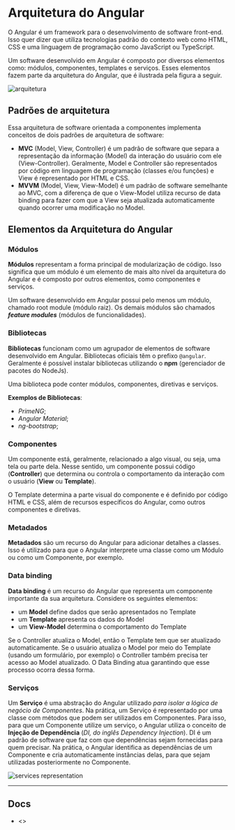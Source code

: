 # Arquitetura do Angular

O Angular é um framework para o desenvolvimento de software front-end. Isso quer dizer que utiliza tecnologias padrão do contexto web como HTML, CSS e uma linguagem de programação como JavaScript ou TypeScript.

Um software desenvolvido em Angular é composto por diversos elementos como: módulos, componentes, templates e serviços. Esses elementos fazem parte da arquitetura do Angular, que é ilustrada pela figura a seguir.

![arquitetura](https://algaworks-blog.s3.amazonaws.com/wp-content/uploads/Building-blocks-angular.png)

## Padrões de arquitetura

Essa arquitetura de software orientada a componentes implementa conceitos de dois padrões de arquitetura de software:

- **MVC** (Model, View, Controller) é um padrão de software que separa a representação da informação (Model) da interação do usuário com ele (View-Controller). Geralmente, Model e Controller são representados por código em linguagem de programação (classes e/ou funções) e View é representado por HTML e CSS.
- **MVVM** (Model, View, View-Model) é um padrão de software semelhante ao MVC, com a diferença de que o View-Model utiliza recurso de data binding para fazer com que a View seja atualizada automaticamente quando ocorrer uma modificação no Model.

## Elementos da Arquitetura do Angular

### Módulos

**Módulos** representam a forma principal de modularização de código. Isso significa que um módulo é um elemento de mais alto nível da arquitetura do Angular e é composto por outros elementos, como componentes e serviços.

Um software desenvolvido em Angular possui pelo menos um módulo, chamado root module (módulo raiz). Os demais módulos são chamados ***feature modules*** (módulos de funcionalidades).

### Bibliotecas

**Bibliotecas** funcionam como um agrupador de elementos de software desenvolvido em Angular. Bibliotecas oficiais têm o prefixo `@angular`. Geralmente é possível instalar bibliotecas utilizando o **npm** (gerenciador de pacotes do NodeJs).

Uma biblioteca pode conter módulos, componentes, diretivas e serviços.

**Exemplos de Bibliotecas**:

- *PrimeNG*;
- *Angular Material*;
- *ng-bootstrap*;

### Componentes

Um componente está, geralmente, relacionado a algo visual, ou seja, uma tela ou parte dela. Nesse sentido, um componente possui código (**Controller**) que determina ou controla o comportamento da interação com o usuário (**View** ou **Template**).

O Template determina a parte visual do componente e é definido por código HTML e CSS, além de recursos específicos do Angular, como outros componentes e diretivas.

### Metadados

**Metadados** são um recurso do Angular para adicionar detalhes a classes. Isso é utilizado para que o Angular interprete uma classe como um Módulo ou como um Componente, por exemplo.

### Data binding

**Data binding** é um recurso do Angular que representa um componente importante da sua arquitetura. Considere os seguintes elementos:

- um **Model** define dados que serão apresentados no Template
- um **Template** apresenta os dados do Model
- um **View-Model** determina o comportamento do Template

Se o Controller atualiza o Model, então o Template tem que ser atualizado automaticamente. Se o usuário atualiza o Model por meio do Template (usando um formulário, por exemplo) o Controller também precisa ter acesso ao Model atualizado. O Data Binding atua garantindo que esse processo ocorra dessa forma.

### Serviços

Um **Serviço** é uma abstração do Angular utilizado *para isolar a lógica de negócio de Componentes*. Na prática, um Serviço é representado por uma classe com métodos que podem ser utilizados em Componentes. Para isso, para que um Componente utilize um serviço, o Angular utiliza o conceito de **Injeção de Dependência** (*DI, do inglês Dependency Injection*). DI é um padrão de software que faz com que dependências sejam fornecidas para quem precisar. Na prática, o Angular identifica as dependências de um Componente e cria automaticamente instâncias delas, para que sejam utilizadas posteriormente no Componente.

![services representation](https://algaworks-blog.s3.amazonaws.com/wp-content/uploads/Angular-services-1024x436.png)

---

## Docs

- <>
